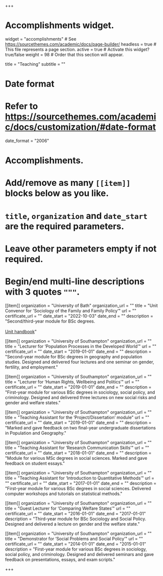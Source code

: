 +++
# Accomplishments widget.
widget = "accomplishments"  # See https://sourcethemes.com/academic/docs/page-builder/
headless = true  # This file represents a page section.
active = true  # Activate this widget? true/false
weight = 98  # Order that this section will appear.

title = "Teaching"
subtitle = ""

# Date format
#   Refer to https://sourcethemes.com/academic/docs/customization/#date-format
date_format = "2006"

# Accomplishments.
#   Add/remove as many `[[item]]` blocks below as you like.
#   `title`, `organization` and `date_start` are the required parameters.
#   Leave other parameters empty if not required.
#   Begin/end multi-line descriptions with 3 quotes `"""`.

[[item]]
  organization = "University of Bath"
  organization_url = ""
  title = "Unit Convenor for 'Sociology of the Family and Family Policy’"
  url = ""
  certificate_url = ""
  date_start = "2022-10-03"
  date_end = ""
  description = "Second/third-year module for BSc degrees.<br><br>[Unit handbook](/teaching/sociology-of-the-family-and-family-policy-unit-handbook.pdf)"

[[item]]
  organization = "University of Southampton"
  organization_url = ""
  title = "Lecturer for ‘Population Processes in the Developed World’"
  url = ""
  certificate_url = ""
  date_start = "2019-01-01"
  date_end = ""
  description = "Second-year module for BSc degrees in geography and population studies. Designed and delivered four lectures and one seminar on gender, fertility, and employment."

  [[item]]
  organization = "University of Southampton"
  organization_url = ""
  title = "Lecturer for ‘Human Rights, Wellbeing and Politics’"
  url = ""
  certificate_url = ""
  date_start = "2019-01-01"
  date_end = ""
  description = "First-year module for various BSc degrees in sociology, social policy, and criminology. Designed and delivered three lectures on new social risks and gender and welfare states."

  [[item]]
  organization = "University of Southampton"
  organization_url = ""
  title = "Teaching Assistant for the ‘Project/Dissertation’ module"
  url = ""
  certificate_url = ""
  date_start = "2019-01-01"
  date_end = ""
  description = "Marked and gave feedback on two final-year undergraduate dissertations in Population and Geography."

  [[item]]
  organization = "University of Southampton"
  organization_url = ""
  title = "Teaching Assistant for ‘Research Communication Skills’"
  url = ""
  certificate_url = ""
  date_start = "2018-01-01"
  date_end = ""
  description = "Module for various MSc degrees in social sciences. Marked and gave feedback on student essays."

  [[item]]
  organization = "University of Southampton"
  organization_url = ""
  title = "Teaching Assistant for ‘Introduction to Quantitative Methods’"
  url = ""
  certificate_url = ""
  date_start = "2017-01-01"
  date_end = ""
  description = "First-year module for various BSc degrees in social sciences. Delivered computer workshops and tutorials on statistical methods."

  [[item]]
  organization = "University of Southampton"
  organization_url = ""
  title = "Guest Lecturer for ‘Comparing Welfare States’"
  url = ""
  certificate_url = ""
  date_start = "2016-01-01"
  date_end = "2017-01-01"
  description = "Third-year module for BSc Sociology and Social Policy. Designed and delivered a lecture on gender and the welfare state."

  [[item]]
  organization = "University of Southampton"
  organization_url = ""
  title = "Demonstrator for ‘Social Problems and Social Policy’"
  url = ""
  certificate_url = ""
  date_start = "2014-01-01"
  date_end = "2015-01-01"
  description = "First-year module for various BSc degrees in sociology, social policy, and criminology. Designed and delivered seminars and gave feedback on presentations, essays, and exam scripts."

+++
